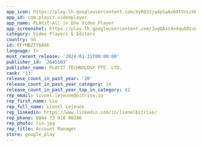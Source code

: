 ```yaml
---
app_icon: https://play-lh.googleusercontent.com/XyRQ3Jjq4pSaAv0XtVnLcUPfkPDrRULoAhRUeOxR53xgxrGVR1Lde2UcnJgZvRFodyN4
app_id: com.playit.videoplayer
app_name: PLAYit-All in One Video Player
app_screenshot: https://play-lh.googleusercontent.com/JogQAxz4n4qubOzxWdmd6K11hBrz-X_buvzaMP5nriwusdUwnLH77qRBEXBqFvLTphE
category: Video Players & Editors
country: SG
id: RFrMBZTYb8XE
language: fr
most_recent_release: '2024-01-31T00:00:00'
publisher_id: '2645103'
publisher_name: PLAYIT TECHNOLOGY PTE. LTD.
rank: '13'
release_count_in_past_year: '20'
release_count_in_past_year_category: 14
release_count_in_past_year_top_in_category: 42
rep_email: lionel.lejeune@bitrise.io
rep_first_name: Lio
rep_full_name: Lionel Lejeune
rep_linkedin: https://www.linkedin.com/in/lionelbitrise/
rep_phone: 0044 73 918 00286
rep_photo: lio.jpg
rep_title: Account Manager
store: google_play
---
```


